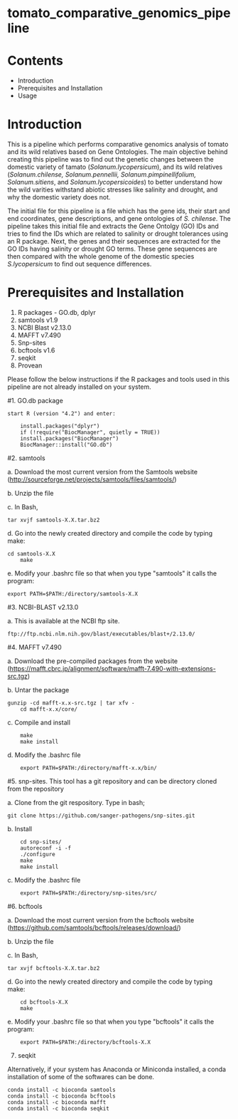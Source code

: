 # tomato_comparative_genomics_pipeline
# Contents
* Introduction
* Prerequisites and Installation
* Usage

# Introduction
This is a pipeline which performs comparative genomics analysis of tomato and its wild relatives based on Gene Ontologies.
The main objective behind creating this pipeline was to find out the genetic changes between the domestic variety of tamato (_Solanum.lycopersicum_), and its wild relatives (_Solanum.chilense, Solanum.pennellii, Solanum.pimpinellifolium, Solanum.sitiens_, and _Solanum.lycopersicoides_) to better understand how the wild varities withstand abiotic stresses like salinity and drought, and why the domestic variety does not.

The initial file for this pipeline is a file which has the gene ids, their start and end coordinates, gene descriptions, and gene ontologies of _S. chilense_. The pipeline takes this initial file and extracts the Gene Ontolgy (GO) IDs and tries to find the IDs which are related to salinity or drought tolerances using an R package. Next, the genes and their sequences are extracted for the GO IDs having salinity or drought GO terms. These gene sequences are then compared with the whole genome of the domestic species _S.lycopersicum_ to find out sequence differences. 

# Prerequisites and Installation
1. R packages - GO.db, dplyr
2. samtools v1.9
3. NCBI Blast v2.13.0
4. MAFFT v7.490 
5. Snp-sites
6. bcftools v1.6 
7. seqkit
8. Provean 

Please follow the below instructions if the R packages and tools used in this pipeline are not already installed on your system.

#1. GO.db package

    start R (version "4.2") and enter:

        install.packages("dplyr")
        if (!require("BiocManager", quietly = TRUE))
        install.packages("BiocManager")
        BiocManager::install("GO.db")

#2. samtools

a. Download the most current version from the Samtools website (http://sourceforge.net/projects/samtools/files/samtools/) 
    
b. Unzip the file  
    
c. In Bash,

	tar xvjf samtools-X.X.tar.bz2  
        
d. Go into the newly created directory and compile the code by typing make: 
    
	cd samtools-X.X     
        make     
        
e. Modify your .bashrc file so that when you type "samtools" it calls the program: 
    
	export PATH=$PATH:/directory/samtools-X.X
        
#3. NCBI-BLAST v2.13.0

a. This is available at the NCBI ftp site.
	
	ftp://ftp.ncbi.nlm.nih.gov/blast/executables/blast+/2.13.0/

#4. MAFFT v7.490

a. Download the pre-compiled packages from the website (https://mafft.cbrc.jp/alignment/software/mafft-7.490-with-extensions-src.tgz)
    
b. Untar the package  
    
 	gunzip -cd mafft-x.x-src.tgz | tar xfv -      
     	cd mafft-x.x/core/   
        
c. Compile and install 
    
     	make       
     	make install  
        
d. Modify the .bashrc file 
    
     	export PATH=$PATH:/directory/mafft-x.x/bin/     
        
#5. snp-sites. This tool has a git repository and can be directory cloned from the repository

a. Clone from the git respository. Type in bash;  

	git clone https://github.com/sanger-pathogens/snp-sites.git   
        
b. Install  
    
    	cd snp-sites/      
    	autoreconf -i -f      
    	./configure      
    	make      
    	make install  
        
c. Modify the .bashrc file  
    
    	export PATH=$PATH:/directory/snp-sites/src/  
        
#6. bcftools

a. Download the most current version from the bcftools website (https://github.com/samtools/bcftools/releases/download/)
    
b. Unzip the file  
    
c. In Bash,
    
	tar xvjf bcftools-X.X.tar.bz2  
        
d. Go into the newly created directory and compile the code by typing make: 
    
    	cd bcftools-X.X     
    	make     
        
e. Modify your .bashrc file so that when you type "bcftools" it calls the program: 
    
    	export PATH=$PATH:/directory/bcftools-X.X

7. seqkit

Alternatively, if your system has Anaconda or Miniconda installed, a conda installation of some of the softwares can be done. 

   	conda install -c bioconda samtools
   	conda install -c bioconda bcftools
   	conda install -c bioconda mafft
   	conda install -c bioconda seqkit
